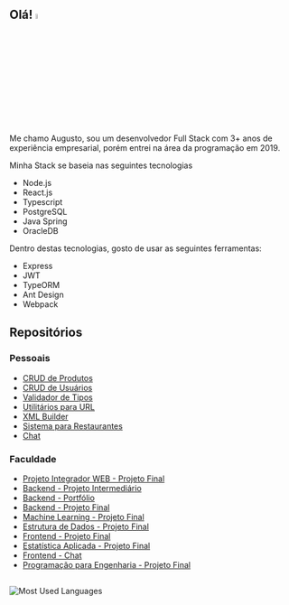 ## Olá! <a href="https://www.gautamkrishnar.com/"><img src="https://media.giphy.com/media/hvRJCLFzcasrR4ia7z/giphy.gif" width="5%"></a>

Me chamo Augusto, sou um desenvolvedor Full Stack com 3+ anos de experiência empresarial, porém entrei na área da programação em 2019.

Minha Stack se baseia nas seguintes tecnologias
- Node.js
- React.js
- Typescript
- PostgreSQL
- Java Spring
- OracleDB

Dentro destas tecnologias, gosto de usar as seguintes ferramentas:
- Express
- JWT
- TypeORM
- Ant Design
- Webpack

## Repositórios

### Pessoais
- [CRUD de Produtos](https://github.com/AugustoPreis/crud-produtos)
- [CRUD de Usuários](https://github.com/AugustoPreis/crud-users)
- [Validador de Tipos](https://github.com/AugustoPreis/is)
- [Utilitários para URL](https://github.com/AugustoPreis/url-utils)
- [XML Builder](https://github.com/AugustoPreis/xml-builder)
- [Sistema para Restaurantes](https://github.com/AugustoPreis/restaurante)
- [Chat](https://github.com/AugustoPreis/chat)

### Faculdade
- [Projeto Integrador WEB - Projeto Final](https://github.com/AugustoPreis/projeto-integrador-web)
- [Backend - Projeto Intermediário](https://github.com/AugustoPreis/projeto-intermediario-backend)
- [Backend - Portfólio](https://github.com/AugustoPreis/portfolio-backend)
- [Backend - Projeto Final](https://github.com/AugustoPreis/projeto-final-backend)
- [Machine Learning - Projeto Final](https://github.com/AugustoPreis/projeto-final-machine-learning)
- [Estrutura de Dados - Projeto Final](https://github.com/AugustoPreis/projeto-estrutura-dados)
- [Frontend - Projeto Final](https://github.com/AugustoPreis/projeto-final-frontend-satc)
- [Estatística Aplicada - Projeto Final](https://github.com/AugustoPreis/projeto-estatistica-aplicada)
- [Frontend - Chat](https://github.com/AugustoPreis/chat-satc)
- [Programação para Engenharia - Projeto Final](https://github.com/AugustoPreis/projeto-final-satc)

##
![Most Used Languages](https://github-readme-stats.vercel.app/api/top-langs/?username=augustopreis&layout=compact&theme=dracula)
